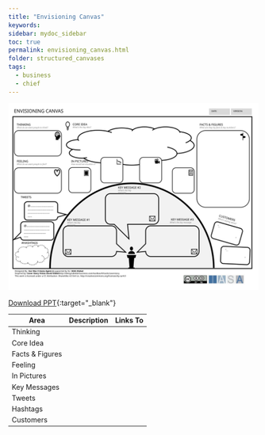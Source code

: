 ```yaml
---
title: "Envisioning Canvas"
keywords: 
sidebar: mydoc_sidebar
toc: true
permalink: envisioning_canvas.html
folder: structured_canvases
tags: 
  - business
  - chief
---
```


![image001](media/envisioning_canvas001.svg)

[Download PPT](media/ppt/envisioning_canvas.ppt){:target="_blank"}

| Area | Description | Links To |
| --- | --- | --- |
| Thinking |   |   |
| Core Idea |   |   |
| Facts & Figures |   |   |
| Feeling |   |   |
| In Pictures |   |   |
| Key Messages |   |   |
| Tweets |   |   |
| Hashtags |   |   |
| Customers |   |   |